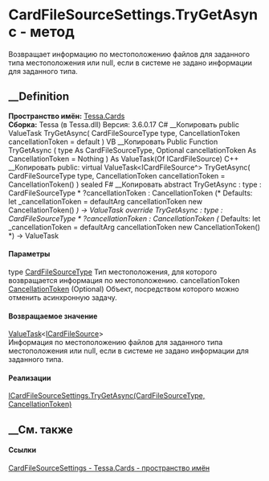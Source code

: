 # CardFileSourceSettings.TryGetAsync - метод
Возвращает информацию по местоположению файлов для заданного типа
местоположения или null, если в системе не задано информации для заданного
типа.
## __Definition
 **Пространство имён:** [Tessa.Cards](N_Tessa_Cards.htm)  
 **Сборка:** Tessa (в Tessa.dll) Версия: 3.6.0.17
C# __Копировать
     public ValueTask<ICardFileSource> TryGetAsync(
    	CardFileSourceType type,
    	CancellationToken cancellationToken = default
    )
VB __Копировать
     Public Function TryGetAsync ( 
    	type As CardFileSourceType,
    	Optional cancellationToken As CancellationToken = Nothing
    ) As ValueTask(Of ICardFileSource)
C++ __Копировать
     public:
    virtual ValueTask<ICardFileSource^> TryGetAsync(
    	CardFileSourceType type, 
    	CancellationToken cancellationToken = CancellationToken()
    ) sealed
F# __Копировать
     abstract TryGetAsync : 
            type : CardFileSourceType * 
            ?cancellationToken : CancellationToken 
    (* Defaults:
            let _cancellationToken = defaultArg cancellationToken new CancellationToken()
    *)
    -> ValueTask<ICardFileSource> 
    override TryGetAsync : 
            type : CardFileSourceType * 
            ?cancellationToken : CancellationToken 
    (* Defaults:
            let _cancellationToken = defaultArg cancellationToken new CancellationToken()
    *)
    -> ValueTask<ICardFileSource> 
#### Параметры
type [CardFileSourceType](T_Tessa_Cards_CardFileSourceType.htm)
    Тип местоположения, для которого возвращается информация по местоположению.
cancellationToken
[CancellationToken](https://learn.microsoft.com/dotnet/api/system.threading.cancellationtoken)
(Optional)
    Объект, посредством которого можно отменить асинхронную задачу.
#### Возвращаемое значение
[ValueTask](https://learn.microsoft.com/dotnet/api/system.threading.tasks.valuetask-1)<[ICardFileSource](T_Tessa_Cards_ICardFileSource.htm)>  
Информация по местоположению файлов для заданного типа местоположения или
null, если в системе не задано информации для заданного типа.
#### Реализации
[ICardFileSourceSettings.TryGetAsync(CardFileSourceType,
CancellationToken)](M_Tessa_Cards_ICardFileSourceSettings_TryGetAsync.htm)  
##  __См. также
#### Ссылки
[CardFileSourceSettings - ](T_Tessa_Cards_CardFileSourceSettings.htm)
[Tessa.Cards - пространство имён](N_Tessa_Cards.htm)
